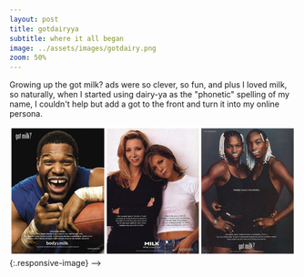 ```yaml
---
layout: post
title: gotdairyya
subtitle: where it all began
image: ../assets/images/gotdairy.png
zoom: 50%
---
```


Growing up the got milk? ads were so clever, so fun, and plus I loved milk, so naturally, when I started using dairy-ya as the "phonetic" spelling of my name, I couldn't help but add a got to the front and turn it into my online persona.

![90s got milk? ads](/assets/images/gotmilk.png){:.responsive-image} -->
